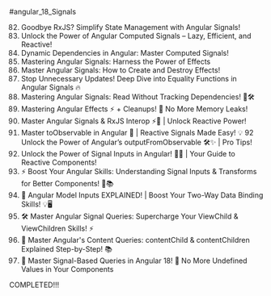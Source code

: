 #angular_18_Signals

82. Goodbye RxJS? Simplify State Management with Angular Signals!
83. Unlock the Power of Angular Computed Signals – Lazy, Efficient, and Reactive!
84. Dynamic Dependencies in Angular: Master Computed Signals!
85. Mastering Angular Signals: Harness the Power of Effects
86. Master Angular Signals: How to Create and Destroy Effects!
87. Stop Unnecessary Updates! Deep Dive into Equality Functions in Angular Signals 🔥
88. Mastering Angular Signals: Read Without Tracking Dependencies! 🚀🛠️
89. Mastering Angular Effects ⚡ + Cleanups! 🧹 No More Memory Leaks!
90. Master Angular Signals & RxJS Interop ⚡🚀 | Unlock Reactive Power!
91. Master toObservable in Angular 🚀 | Reactive Signals Made Easy! 💡
    92 Unlock the Power of Angular’s outputFromObservable 🛠️✨ | Pro Tips!
92. Unlock the Power of Signal Inputs in Angular! 🚀✨ | Your Guide to Reactive Components!
93. ⚡ Boost Your Angular Skills: Understanding Signal Inputs & Transforms for Better Components! 🚀📚
94. 🚀 Angular Model Inputs EXPLAINED! | Boost Your Two-Way Data Binding Skills! 💡🖥️
95. 🛠️ Master Angular Signal Queries: Supercharge Your ViewChild & ViewChildren Skills! ⚡
96. 🚀 Master Angular's Content Queries: contentChild & contentChildren Explained Step-by-Step! 📚
97. 🎯 Master Signal-Based Queries in Angular 18! 🚀 No More Undefined Values in Your Components

COMPLETED!!!
